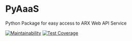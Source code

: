 # PyAaaS
Python Package for easy access to ARX Web API Service

[![Maintainability](https://api.codeclimate.com/v1/badges/f4e6f1a34ea61bbb0ecf/maintainability)](https://codeclimate.com/github/OsloMET-Gruppe-8/python-api-consumer/maintainability)
[![Test Coverage](https://api.codeclimate.com/v1/badges/f4e6f1a34ea61bbb0ecf/test_coverage)](https://codeclimate.com/github/OsloMET-Gruppe-8/python-api-consumer/test_coverage)
